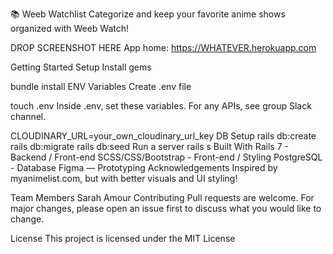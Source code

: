📚 Weeb Watchlist
Categorize and keep your favorite anime shows organized with Weeb Watch!

DROP SCREENSHOT HERE
App home: https://WHATEVER.herokuapp.com

Getting Started
Setup
Install gems

bundle install
ENV Variables
Create .env file

touch .env
Inside .env, set these variables. For any APIs, see group Slack channel.

CLOUDINARY_URL=your_own_cloudinary_url_key
DB Setup
rails db:create
rails db:migrate
rails db:seed
Run a server
rails s
Built With
Rails 7 - Backend / Front-end
SCSS/CSS/Bootstrap - Front-end / Styling
PostgreSQL - Database
Figma — Prototyping
Acknowledgements
Inspired by myanimelist.com, but with better visuals and UI styling!

Team Members
Sarah Amour
Contributing
Pull requests are welcome. For major changes, please open an issue first to discuss what you would like to change.

License
This project is licensed under the MIT License
